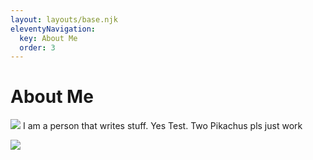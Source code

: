 ```yaml
---
layout: layouts/base.njk
eleventyNavigation:
  key: About Me
  order: 3
---
```

# About Me
![](/_site/img/pikachu.png)
I am a person that writes stuff. Yes Test. Two Pikachus pls just work

![](https://upload.wikimedia.org/wikipedia/en/thumb/7/73/Pikachu_artwork_for_Pok%C3%A9mon_Red_and_Blue.webp/220px-Pikachu_artwork_for_Pok%C3%A9mon_Red_and_Blue.webp.png)
